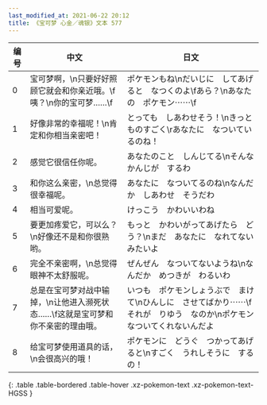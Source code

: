 ```yaml
---
last_modified_at: 2021-06-22 20:12
title: 《宝可梦 心金／魂银》文本 577
---
```

| 编号 | 中文 | 日文 |
| ---- | ---- | ---- |
| 0 | 宝可梦啊，\n只要好好照顾它就会和你亲近哦。\f咦？\n你的宝可梦……\f | ポケモンもね\nだいじに　してあげると　なつくのよ\fあら？\nあなたの　ポケモン⋯⋯\f |
| 1 | 好像非常的幸福呢！\n肯定和你相当亲密吧！ | とっても　しあわせそう！\nきっと　ものすごく\rあなたに　なついているのね！ |
| 2 | 感觉它很信任你呢。 | あなたのこと　しんじてる\nそんな　かんじが　するわ |
| 3 | 和你这么亲密，\n总觉得很幸福呢。 | あなたに　なついてるのね\nなんだか　しあわせ　そうだわ |
| 4 | 相当可爱呢。 | けっこう　かわいいわね |
| 5 | 要更加疼爱它，可以么？\n好像还不是和你很熟哟。 | もっと　かわいがってあげたら　どう？\nまだ　あなたに　なれてないみたいよ |
| 6 | 完全不亲密啊，\n总觉得眼神不太舒服呢。 | ぜんぜん　なついてないようね\nなんだか　めつきが　わるいわ |
| 7 | 总是在宝可梦对战中输掉，\n让他进入濒死状态……\f这就是宝可梦和你不亲密的理由哦。 | いつも　ポケモンしょうぶで　まけて\nひんしに　させてばかり⋯⋯\fそれが　りゆう　なのか\nポケモン　なついてくれないんだよ |
| 8 | 给宝可梦使用道具的话，\n会很高兴的哦！ | ポケモンに　どうぐ　つかってあげると\nすごく　うれしそうに　するの！ |
{: .table .table-bordered .table-hover .xz-pokemon-text .xz-pokemon-text-HGSS }